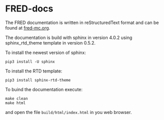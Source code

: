 # FRED-docs

The FRED documentation is written in reStructuredText format and can be found at [fred-mc.org](http://www.fred-mc.org).

The documentation is build with sphinx in version 4.0.2 using sphinx_rtd_theme template in version 0.5.2.

To install the newest version of sphinx:

    pip3 install -U sphinx

To install the RTD template:

    pip3 install sphinx-rtd-theme

To buind the documentation execute:

    make clean
    make html

and open the file `build/html/index.html` in you web browser.
